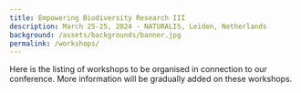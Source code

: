 ```yaml
---
title: Empowering Biodiversity Research III
description: March 25-25, 2024 - NATURALIS, Leiden, Netherlands
background: /assets/backgrounds/banner.jpg
permalink: /workshops/
---
```


Here is the listing of workshops to be organised in connection to our conference.
More information will be gradually added on these workshops.
